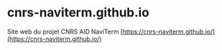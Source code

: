 # cnrs-naviterm.github.io

Site web du projet CNRS AID NaviTerm [https://cnrs-naviterm.github.io/](https://cnrs-naviterm.github.io/)

